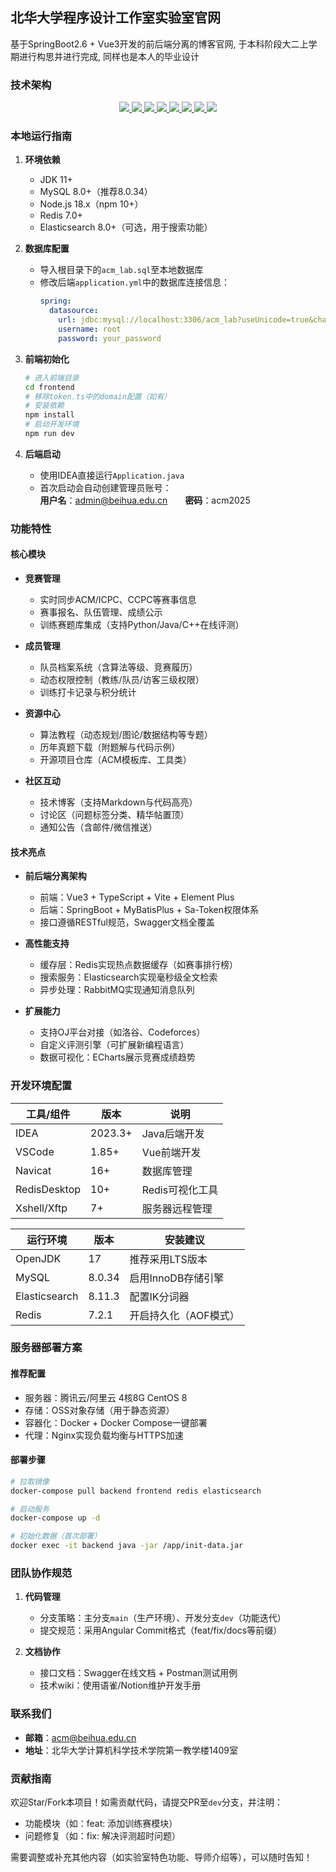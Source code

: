 ## 北华大学程序设计工作室实验室官网  
基于SpringBoot2.6 + Vue3开发的前后端分离的博客官网, 于本科阶段大二上学期进行构思并进行完成, 同样也是本人的毕业设计


### 技术架构  
<p align="center">  
  <a target="_blank" href="https://github.com/YourRepository">  
    <img src="https://img.shields.io/badge/JDK-17-green"/>  
    <img src="https://img.shields.io/badge/SpringBoot-2.6.4-green"/>  
    <img src="https://img.shields.io/badge/Vue-3.3.4-green"/>  
    <img src="https://img.shields.io/badge/MySQL-8.0.34-green"/>  
    <img src="https://img.shields.io/badge/MyBatisPlus-4.4.3-green"/>  
     <img src="https://img.shields.io/badge/MongoDb-5.0.0-green"/>  
    <img src="https://img.shields.io/badge/Redis-7.2.1-green"/>  
    <img src="https://img.shields.io/badge/Elasticsearch-8.11.3-green"/>  
  </a>  
</p>  


### 本地运行指南  
1. **环境依赖**  
   - JDK 11+  
   - MySQL 8.0+（推荐8.0.34）  
   - Node.js 18.x（npm 10+）  
   - Redis 7.0+  
   - Elasticsearch 8.0+（可选，用于搜索功能）  

2. **数据库配置**  
   - 导入根目录下的`acm_lab.sql`至本地数据库  
   - 修改后端`application.yml`中的数据库连接信息：  
     ```yaml  
     spring:  
       datasource:  
         url: jdbc:mysql://localhost:3306/acm_lab?useUnicode=true&characterEncoding=utf8&serverTimezone=Asia/Shanghai  
         username: root  
         password: your_password  
     ```  

3. **前端初始化**  
   ```bash  
   # 进入前端目录  
   cd frontend  
   # 移除token.ts中的domain配置（如有）  
   # 安装依赖  
   npm install  
   # 启动开发环境  
   npm run dev  
   ```  

4. **后端启动**  
   - 使用IDEA直接运行`Application.java`  
   - 首次启动会自动创建管理员账号：  
     **用户名**：admin@beihua.edu.cn  **密码**：acm2025  


### 功能特性  
#### 核心模块  
- **竞赛管理**  
  - 实时同步ACM/ICPC、CCPC等赛事信息  
  - 赛事报名、队伍管理、成绩公示  
  - 训练赛题库集成（支持Python/Java/C++在线评测）  

- **成员管理**  
  - 队员档案系统（含算法等级、竞赛履历）  
  - 动态权限控制（教练/队员/访客三级权限）  
  - 训练打卡记录与积分统计  

- **资源中心**  
  - 算法教程（动态规划/图论/数据结构等专题）  
  - 历年真题下载（附题解与代码示例）  
  - 开源项目仓库（ACM模板库、工具类）  

- **社区互动**  
  - 技术博客（支持Markdown与代码高亮）  
  - 讨论区（问题标签分类、精华帖置顶）  
  - 通知公告（含邮件/微信推送）  

#### 技术亮点  
- **前后端分离架构**  
  - 前端：Vue3 + TypeScript + Vite + Element Plus  
  - 后端：SpringBoot + MyBatisPlus + Sa-Token权限体系  
  - 接口遵循RESTful规范，Swagger文档全覆盖  

- **高性能支持**  
  - 缓存层：Redis实现热点数据缓存（如赛事排行榜）  
  - 搜索服务：Elasticsearch实现毫秒级全文检索  
  - 异步处理：RabbitMQ实现通知消息队列  

- **扩展能力**  
  - 支持OJ平台对接（如洛谷、Codeforces）  
  - 自定义评测引擎（可扩展新编程语言）  
  - 数据可视化：ECharts展示竞赛成绩趋势  


### 开发环境配置  
| 工具/组件        | 版本          | 说明                     |  
|------------------|---------------|--------------------------|  
| IDEA             | 2023.3+       | Java后端开发             |  
| VSCode           | 1.85+         | Vue前端开发              |  
| Navicat          | 16+           | 数据库管理               |  
| RedisDesktop     | 10+           | Redis可视化工具          |  
| Xshell/Xftp      | 7+            | 服务器远程管理           |  

| 运行环境         | 版本          | 安装建议                 |  
|------------------|---------------|--------------------------|  
| OpenJDK          | 17            | 推荐采用LTS版本          |  
| MySQL            | 8.0.34        | 启用InnoDB存储引擎       |  
| Elasticsearch    | 8.11.3        | 配置IK分词器             |  
| Redis            | 7.2.1         | 开启持久化（AOF模式）    |  


### 服务器部署方案  
#### 推荐配置  
- 服务器：腾讯云/阿里云 4核8G CentOS 8  
- 存储：OSS对象存储（用于静态资源）  
- 容器化：Docker + Docker Compose一键部署  
- 代理：Nginx实现负载均衡与HTTPS加速  

#### 部署步骤  
```bash  
# 拉取镜像  
docker-compose pull backend frontend redis elasticsearch  

# 启动服务  
docker-compose up -d  

# 初始化数据（首次部署）  
docker exec -it backend java -jar /app/init-data.jar  
```  


### 团队协作规范  
1. **代码管理**  
   - 分支策略：主分支`main`（生产环境）、开发分支`dev`（功能迭代）  
   - 提交规范：采用Angular Commit格式（feat/fix/docs等前缀）  

2. **文档协作**  
   - 接口文档：Swagger在线文档 + Postman测试用例  
   - 技术wiki：使用语雀/Notion维护开发手册  


### 联系我们  
- **邮箱**：acm@beihua.edu.cn  
- **地址**：北华大学计算机科学技术学院第一教学楼1409室  


### 贡献指南  
欢迎Star/Fork本项目！如需贡献代码，请提交PR至`dev`分支，并注明：  
- 功能模块（如：feat: 添加训练赛模块）  
- 问题修复（如：fix: 解决评测超时问题）  

 

需要调整或补充其他内容（如实验室特色功能、导师介绍等），可以随时告知！
